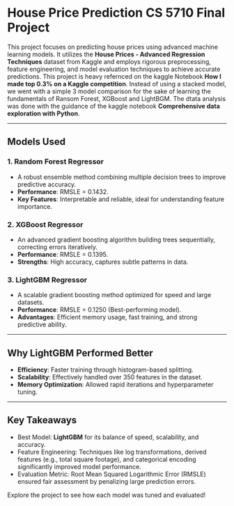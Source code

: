 # House Price Prediction CS 5710 Final Project

This project focuses on predicting house prices using advanced machine learning models. It utilizes the **House Prices - Advanced Regression Techniques** dataset from Kaggle and employs rigorous preprocessing, feature engineering, and model evaluation techniques to achieve accurate predictions. This project is heavy refernced on the kaggle Notebook 
**How I made top 0.3% on a Kaggle competition**. Instead of using a stacked model, we went with a simple 3 model comparison for the sake of learning the fundamentals of Ransom Forest, XGBoost and LightBGM. The dtata analysis was done with the guidance of the kaggle notebook
**Comprehensive data exploration with Python**.

---

## Models Used
### 1. **Random Forest Regressor**
- A robust ensemble method combining multiple decision trees to improve predictive accuracy.
- **Performance**: RMSLE = 0.1432.
- **Key Features**: Interpretable and reliable, ideal for understanding feature importance.

### 2. **XGBoost Regressor**
- An advanced gradient boosting algorithm building trees sequentially, correcting errors iteratively.
- **Performance**: RMSLE = 0.1395.
- **Strengths**: High accuracy, captures subtle patterns in data.

### 3. **LightGBM Regressor**
- A scalable gradient boosting method optimized for speed and large datasets.
- **Performance**: RMSLE = 0.1250 (Best-performing model).
- **Advantages**: Efficient memory usage, fast training, and strong predictive ability.

---

## Why LightGBM Performed Better
- **Efficiency**: Faster training through histogram-based splitting.
- **Scalability**: Effectively handled over 350 features in the dataset.
- **Memory Optimization**: Allowed rapid iterations and hyperparameter tuning.

---

## Key Takeaways
- Best Model: **LightGBM** for its balance of speed, scalability, and accuracy.
- Feature Engineering: Techniques like log transformations, derived features (e.g., total square footage), and categorical encoding significantly improved model performance.
- Evaluation Metric: Root Mean Squared Logarithmic Error (RMSLE) ensured fair assessment by penalizing large prediction errors.

Explore the project to see how each model was tuned and evaluated!

